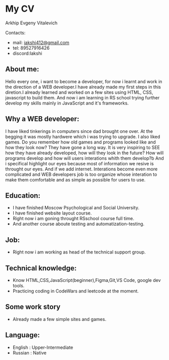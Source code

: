 # **My CV**
Arkhip Evgeny Vitalevich


Contacts:
* mail: iakshi412@gmail.com
* tel: 89527916426
* discord:Iakshi

## **About me:**
Hello every one, i want to become a developer, for now i learnt and work in the direction of a WEB developer.I have already made my first steps in this diretion.I already learned and worked on a few sites using HTML, CSS, javascript to build them. And now i am learning in RS school trying further develop my skills mainly in JavaScript and it's frameworks.

## **Why a WEB developer:**
I have liked tinkerings in computers since dad brought one over. At the begging it was mostly hardwere which i was trying to upgrade. I also liked games. Do you remember how old games and programs looked like and how they look now? They have gone a long way. It is very inspiring to SEE how they have already developed, how will they look in the future? How will programs develop and how will users interations whith them develop?b And i specifical highlight our eyes because most of information we resive is throught our eyes. And if we add internet. Interations become even more complicated and WEB developers job is too organize whose interation to make them comfortable and as simple as possible for users to use.


## **Education:**
* I have finished Moscow Psychological and Social University. 
* I have finished website layout course.
* Right now i am goning throught RSschool course full time.
* And another course aboute testing and automatization-testing.


## **Job:**
* Right now i am working as head of the technical support group.


## **Technical knowledge:**
* Know HTML,CSS,JavaScript(beginner),Figma,Git,VS Code, google dev tools.
* Practicing coding in CodeWars and leetcode at the moment.


## **Some work story**
* Already made a few simple sites and games.



## **Language:**
* English : Upper-Intermediate
* Russian : Native